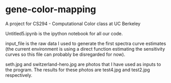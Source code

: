 # gene-color-mapping
A project for CS294 - Computational Color class at UC Berkeley


Untitled5.ipynb is the ipython notebook for all our code. 

input_file is the raw data I used to generate the first spectra curve estimates (the current environment is using a direct function estimating the sensitivity curves so this file can probably be disregarded for now). 

seth.jpg and switzerland-hero.jpg are photos that I have used as inputs to the program. 
The results for these photos are test4.jpg and test2.jpg respectively. 

